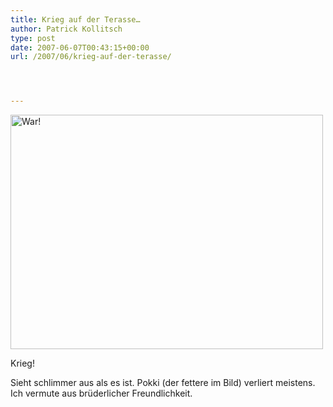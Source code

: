 ```yaml
---
title: Krieg auf der Terasse…
author: Patrick Kollitsch
type: post
date: 2007-06-07T00:43:15+00:00
url: /2007/06/krieg-auf-der-terasse/




---
```

<div class="flickr">
  <a href="http://www.flickr.com/photos/schreibblogade/534660409/" title="Photo Sharing"><img src="//farm2.static.flickr.com/1342/534660409_e737967e09.jpg" width="500" height="375" alt="War!" /></a></p> 
  
  <p>
    Krieg!
  </p>
</div>

Sieht schlimmer aus als es ist. Pokki (der fettere im Bild) verliert meistens. Ich vermute aus brüderlicher Freundlichkeit.
